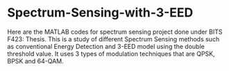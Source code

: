# Spectrum-Sensing-with-3-EED
Here are the MATLAB codes for spectrum sensing project done under BITS F423: Thesis. This is a study of different Spectrum Sensing methods such as conventional Energy Detection and 3-EED model using the double threshold value. It uses 3 types of modulation techniques that are QPSK, BPSK and 64-QAM.
